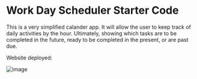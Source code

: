 # Work Day Scheduler Starter Code

This is a very simplified calander app. It will allow the user to keep track of daily activities by the hour. Ultimately, showing which tasks are to be completed in the future, ready to be completed in the present, or are past due.

Website deployed:

![image](https://user-images.githubusercontent.com/97869791/175790001-5a030592-2c7e-444c-abd6-bd95d4a97e1b.png)
